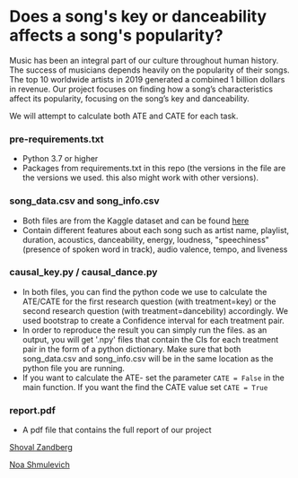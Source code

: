 # Does a song's key or danceability affects a song's popularity?

Music has been an integral part of our culture throughout human history. The success of musicians depends heavily on the popularity of their songs. The top 10 worldwide artists in 2019 generated a combined 1 billion dollars in revenue. Our project focuses on finding how a song’s characteristics affect its popularity, focusing on the song’s key and danceability.

We will attempt to calculate both ATE and CATE for each task.

### pre-requirements.txt
-	Python 3.7 or higher
-	Packages from requirements.txt in this repo (the versions in the file are the versions we used. this also might work with other versions).

### song_data.csv and song_info.csv
- Both files are from the Kaggle dataset and can be found  [here](https://www.kaggle.com/edalrami/19000-spotify-songs)
- Contain different features about each song such as artist name, playlist, duration, acoustics, danceability, energy, loudness, "speechiness" (presence of spoken word in track), audio valence, tempo, and liveness

### causal_key.py / causal_dance.py
- In both files, you can find the python code we use to calculate the ATE/CATE for the first research question (with treatment=key) or the second research question (with treatment=dancebility) accordingly. We used bootstrap to create a Confidence interval for each treatment pair. 
- In order to reproduce the result you can simply run the files. as an output, you will get '.npy' files that contain the CIs for each treatment pair in the form of a python dictionary. Make sure that both song_data.csv and song_info.csv will be in the same location as the python file you are running.
- If you want to calculate the ATE- set the parameter  `CATE = False` in the main function. If you want the find the CATE value set `CATE = True`


### report.pdf
- A pdf file that contains the full report of our project

[Shoval Zandberg](https://github.com/shoval-z)

[Noa Shmulevich](https://github.com/noashmul)
